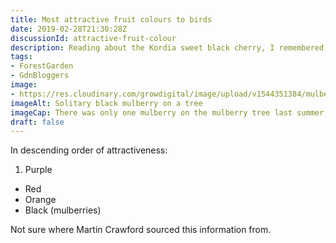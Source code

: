 ```yaml
---
title: Most attractive fruit colours to birds
date: 2019-02-28T21:30:28Z
discussionId: attractive-fruit-colour
description: Reading about the Kordia sweet black cherry, I remembered my notes saying black was the least favourite fruit colour of birds
tags: 
- ForestGarden
- GdnBloggers
image: 
- https://res.cloudinary.com/growdigital/image/upload/v1544351384/mulberry-44462831472.jpg
imageAlt: Solitary black mulberry on a tree
imageCap: There was only one mulberry on the mulberry tree last summer, lucky it was black…
draft: false
---
```


In descending order of attractiveness:

1. Purple
* Red
* Orange
* Black (mulberries)

Not sure where Martin Crawford sourced this information from.
